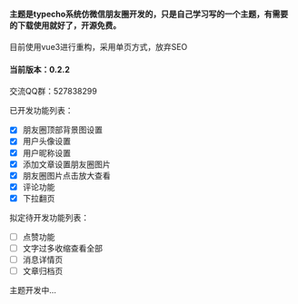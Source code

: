#### 主题是typecho系统仿微信朋友圈开发的，只是自己学习写的一个主题，有需要的下载使用就好了，开源免费。

目前使用vue3进行重构，采用单页方式，放弃SEO

#### 当前版本：0.2.2

交流QQ群：527838299

已开发功能列表：
- [x] 朋友圈顶部背景图设置
- [x] 用户头像设置
- [x] 用户昵称设置
- [x] 添加文章设置朋友圈图片
- [x] 朋友圈图片点击放大查看
- [x] 评论功能
- [x] 下拉翻页

拟定待开发功能列表：
- [ ] 点赞功能
- [ ] 文字过多收缩查看全部
- [ ] 消息详情页
- [ ] 文章归档页

主题开发中...
